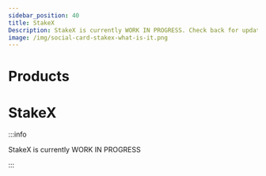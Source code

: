 ```yaml
---
sidebar_position: 40
title: StakeX
Description: StakeX is currently WORK IN PROGRESS. Check back for updates.
image: /img/social-card-stakex-what-is-it.png
---
```



# Products

# StakeX

:::info

StakeX is currently WORK IN PROGRESS

:::


